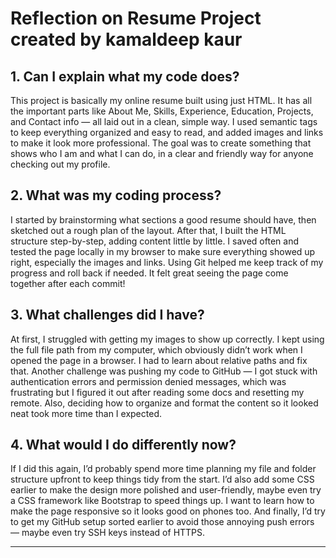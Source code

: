# Reflection on Resume Project created by kamaldeep kaur 

## 1. Can I explain what my code does?

This project is basically my online resume built using just HTML. It has all the important parts like About Me, Skills, Experience, Education, Projects, and Contact info — all laid out in a clean, simple way. I used semantic tags to keep everything organized and easy to read, and added images and links to make it look more professional. The goal was to create something that shows who I am and what I can do, in a clear and friendly way for anyone checking out my profile.

## 2. What was my coding process?

I started by brainstorming what sections a good resume should have, then sketched out a rough plan of the layout. After that, I built the HTML structure step-by-step, adding content little by little. I saved often and tested the page locally in my browser to make sure everything showed up right, especially the images and links. Using Git helped me keep track of my progress and roll back if needed. It felt great seeing the page come together after each commit!

## 3. What challenges did I have?

At first, I struggled with getting my images to show up correctly. I kept using the full file path from my computer, which obviously didn’t work when I opened the page in a browser. I had to learn about relative paths and fix that. Another challenge was pushing my code to GitHub — I got stuck with authentication errors and permission denied messages, which was frustrating but I figured it out after reading some docs and resetting my remote. Also, deciding how to organize and format the content so it looked neat took more time than I expected.

## 4. What would I do differently now?

If I did this again, I’d probably spend more time planning my file and folder structure upfront to keep things tidy from the start. I’d also add some CSS earlier to make the design more polished and user-friendly, maybe even try a CSS framework like Bootstrap to speed things up. I want to learn how to make the page responsive so it looks good on phones too. And finally, I’d try to get my GitHub setup sorted earlier to avoid those annoying push errors — maybe even try SSH keys instead of HTTPS.

---

